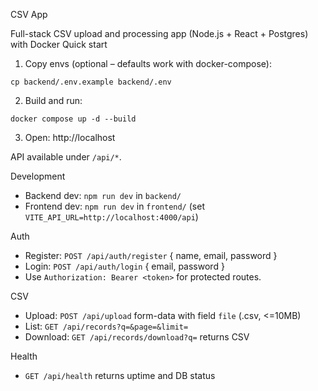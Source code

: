 CSV App

Full-stack CSV upload and processing app (Node.js + React + Postgres) with Docker
Quick start

1. Copy envs (optional – defaults work with docker-compose):
```
cp backend/.env.example backend/.env
```
2. Build and run:
```
docker compose up -d --build
```
3. Open: http://localhost

API available under `/api/*`.

Development

- Backend dev: `npm run dev` in `backend/`
- Frontend dev: `npm run dev` in `frontend/` (set `VITE_API_URL=http://localhost:4000/api`)

Auth

- Register: `POST /api/auth/register` { name, email, password }
- Login: `POST /api/auth/login` { email, password }
- Use `Authorization: Bearer <token>` for protected routes.

CSV

- Upload: `POST /api/upload` form-data with field `file` (.csv, <=10MB)
- List: `GET /api/records?q=&page=&limit=`
- Download: `GET /api/records/download?q=` returns CSV

Health

- `GET /api/health` returns uptime and DB status



